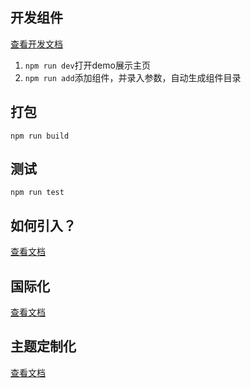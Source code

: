 ## 开发组件
[查看开发文档](./docs/dev.md)
1. `npm run dev`打开demo展示主页
2. `npm run add`添加组件，并录入参数，自动生成组件目录

## 打包
`npm run build`

## 测试
`npm run test`

## 如何引入？
[查看文档](./docs/start.md)

## 国际化
[查看文档](./docs/nternational.md)

## 主题定制化
[查看文档](./docs/theme.md)